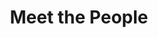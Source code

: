 ---
layout: people
order: 22
title: Meet the People
name: "Lei Li"
position: "Remote Scientist"
current: true
headshot: "li_lei.jpg"
bio: "I am currently a remote scientist and collaborator in Genetics at Stanford University, focusing on Graph Neural Networks, Spatiotemporal Modeling in Single-cell & Spatial Transcriptomics, and AI Agents powered by Large Language Models. I obtained my PhD in Computer Science from Tsinghua University. Outside of research, I enjoy playing basketball and guitar."
google_scholar: "https://openreview.net/profile?id=~Lei_Li12"
GitHub: "https://github.com/Leviplus"
twitter: "https://x.com/Levi_1115"

---
